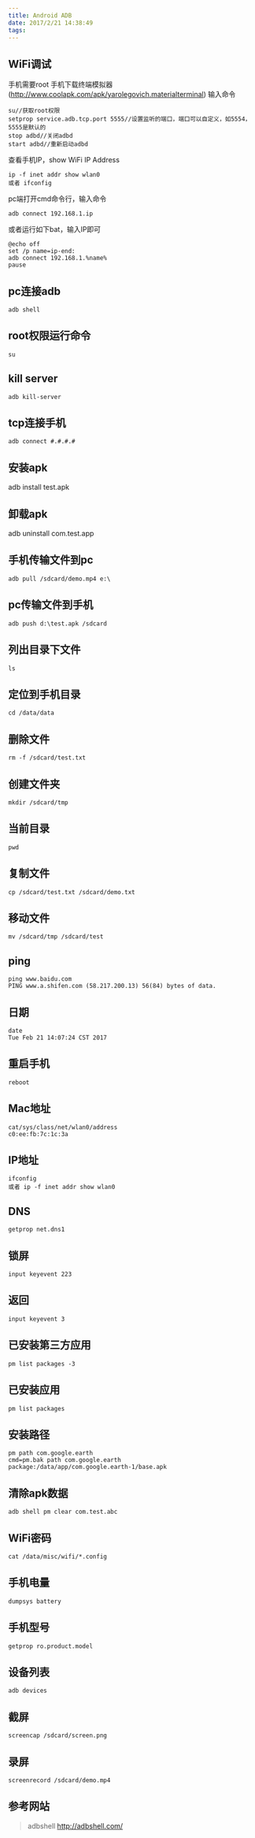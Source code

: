 ```yaml
---
title: Android ADB
date: 2017/2/21 14:38:49 
tags:
---
```

## WiFi调试 ##
手机需要root
手机下载终端模拟器(http://www.coolapk.com/apk/yarolegovich.materialterminal)
输入命令

	su//获取root权限  
	setprop service.adb.tcp.port 5555//设置监听的端口，端口可以自定义，如5554，5555是默认的  
	stop adbd//关闭adbd  
	start adbd//重新启动adbd  

查看手机IP，show WiFi IP Address

	ip -f inet addr show wlan0 
	或者 ifconfig
pc端打开cmd命令行，输入命令 

	adb connect 192.168.1.ip

或者运行如下bat，输入IP即可

	@echo off
	set /p name=ip-end:
	adb connect 192.168.1.%name%
	pause 

## pc连接adb ##
	adb shell
## root权限运行命令 ##
	su
## kill server ##
	adb kill-server
## tcp连接手机 ##
	adb connect #.#.#.#
## 安装apk ##
adb install test.apk
## 卸载apk ##
adb uninstall com.test.app
## 手机传输文件到pc ##
	adb pull /sdcard/demo.mp4 e:\
## pc传输文件到手机 ##
	adb push d:\test.apk /sdcard
## 列出目录下文件 ##
	ls
## 定位到手机目录 ##
	cd /data/data
## 删除文件 ##
	rm -f /sdcard/test.txt
## 创建文件夹 ##
	mkdir /sdcard/tmp
## 当前目录 ##
	pwd
## 复制文件 ##
	cp /sdcard/test.txt /sdcard/demo.txt
## 移动文件 ##
	mv /sdcard/tmp /sdcard/test
## ping ##
	ping www.baidu.com
	PING www.a.shifen.com (58.217.200.13) 56(84) bytes of data.
## 日期 ##
	date
	Tue Feb 21 14:07:24 CST 2017
## 重启手机 ##
	reboot
## Mac地址 ##
	cat/sys/class/net/wlan0/address
	c0:ee:fb:7c:1c:3a
## IP地址 ##
	ifconfig
	或者 ip -f inet addr show wlan0 
## DNS ##
	getprop net.dns1
## 锁屏 ##
	input keyevent 223
## 返回 ##
	input keyevent 3
## 已安装第三方应用 ##
	pm list packages -3
## 已安装应用 ##
	pm list packages 
## 安装路径 ##
	pm path com.google.earth
	cmd=pm.bak path com.google.earth
	package:/data/app/com.google.earth-1/base.apk
## 清除apk数据 ##
	adb shell pm clear com.test.abc
## WiFi密码 ##
	cat /data/misc/wifi/*.config
## 手机电量 ##
	dumpsys battery
## 手机型号 ##
	getprop ro.product.model
## 设备列表 ##
	adb devices
## 截屏 ##
	screencap /sdcard/screen.png
## 录屏 ##
	screenrecord /sdcard/demo.mp4
## 参考网站 ##
> adbshell http://adbshell.com/ 


	